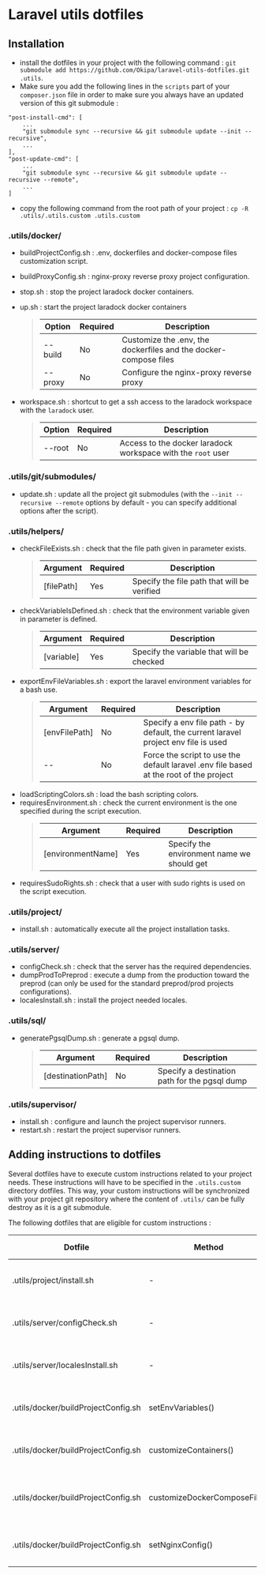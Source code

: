 # Laravel utils dotfiles

## Installation
- install the dotfiles in your project with the following command : `git submodule add https://github.com/Okipa/laravel-utils-dotfiles.git .utils`.
- Make sure you add the following lines in the `scripts` part of your `composer.json` file in order to make sure you always have an updated version of this git submodule :
```
"post-install-cmd": [
    ...
    "git submodule sync --recursive && git submodule update --init --recursive",
    ...
],
"post-update-cmd": [
    ...
    "git submodule sync --recursive && git submodule update --recursive --remote",
    ...
]
```
- copy the following command from the root path of your project  : `cp -R .utils/.utils.custom .utils.custom`

### .utils/docker/
- buildProjectConfig.sh : .env, dockerfiles and docker-compose files customization script.
- buildProxyConfig.sh : nginx-proxy reverse proxy project configuration.
- stop.sh : stop the project laradock docker containers.
- up.sh : start the project laradock docker containers

    > | Option | Required | Description |
    > |---|---|---|
    > | --build | No | Customize the .env, the dockerfiles and the docker-compose files |
    > | --proxy | No | Configure the nginx-proxy reverse proxy |
- workspace.sh : shortcut to get a ssh access to the laradock workspace with the `laradock` user.
    > | Option | Required | Description |
    > |---|---|---|
    > | --root | No | Access to the docker laradock workspace with the `root` user |

### .utils/git/submodules/
- update.sh : update all the project git submodules (with the `--init --recursive --remote` options by default - you can specify additional options after the script).

### .utils/helpers/
- checkFileExists.sh : check that the file path given in parameter exists.
    > | Argument | Required | Description |
    > |---|---|---|
    > | [filePath] | Yes | Specify the file path that will be verified |
- checkVariableIsDefined.sh : check that the environment variable given in parameter is defined.
    > | Argument | Required | Description |
    > |---|---|---|
    > | [variable] | Yes | Specify the variable that will be checked |
- exportEnvFileVariables.sh : export the laravel environment variables for a bash use.
    > | Argument | Required | Description |
    > |---|---|---|
    > | [envFilePath] | No | Specify a env file path - by default, the current laravel project env file is used |
    > | -- | No | Force the script to use the default laravel .env file based at the root of the project |
- loadScriptingColors.sh : load the bash scripting colors.
- requiresEnvironment.sh : check the current environment is the one specified during the script execution.
    > | Argument | Required | Description |
    > |---|---|---|
    > | [environmentName] | Yes | Specify the environment name we should get |
- requiresSudoRights.sh : check that a user with sudo rights is used on the script execution.

### .utils/project/
- install.sh : automatically execute all the project installation tasks.

### .utils/server/
- configCheck.sh : check that the server has the required dependencies.
- dumpProdToPreprod : execute a dump from the production toward the preprod (can only be used for the standard preprod/prod projects configurations).
- localesInstall.sh : install the project needed locales.

### .utils/sql/
- generatePgsqlDump.sh : generate a pgsql dump.
    > | Argument | Required | Description |
    > |---|---|---|
    > | [destinationPath] | No | Specify a destination path for the pgsql dump |

### .utils/supervisor/
- install.sh : configure and launch the project supervisor runners.
- restart.sh : restart the project supervisor runners.

## Adding instructions to dotfiles
Several dotfiles have to execute custom instructions related to your project needs.
These instructions will have to be specified in the `.utils.custom` directory dotfiles.
This way, your custom instructions will be synchronized with your project git repository where the content of `.utils/` can be fully destroy as it is a git submodule.

The following dotfiles that are eligible for custom instructions :

| Dotfile | Method | Custom dotfile | Actions to set |
|---|---|---|---|
| .utils/project/install.sh | - | .utils.custom/project/install.sh | Add custom instructions at the end of the script |
| .utils/server/configCheck.sh | - | .utils.custom/server/configCheck.sh | Set the packages installations to check |
| .utils/server/localesInstall.sh | - | .utils.custom/server/localesInstall.sh | Install the needed project locales |
| .utils/docker/buildProjectConfig.sh | setEnvVariables() | .utils.custom/docker/setEnvVariables.sh | Replace the laradock .env default key / values |
| .utils/docker/buildProjectConfig.sh | customizeContainers() | .utils.custom/docker/customizeContainers.sh | Customize laradock containers builds files |
| .utils/docker/buildProjectConfig.sh | customizeDockerComposeFile() | .utils.custom/docker/customizeDockerComposeFile.sh | Customize laradock docker-compose.yml file |
| .utils/docker/buildProjectConfig.sh | setNginxConfig() | .utils.custom/docker/setNginxConfig.sh | Set your project docker nginx configuration |
